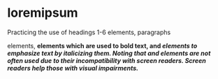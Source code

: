 # loremipsum
Practicing the use of headings 1-6 <h> elements, paragraphs <p> elements, <strong> elements which are used to bold text, and <em> elements to emphasize text by italicizing them. Noting that <b> and <i> elements are not often used due to their incompatibility with screen readers. Screen readers help those with visual impairments. 